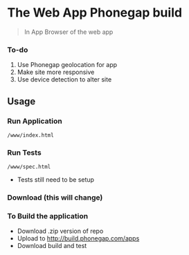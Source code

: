 # The Web App Phonegap build

> In App Browser of the web app

### To-do
1. Use Phonegap geolocation for app
2. Make site more responsive
3. Use device detection to alter site

## Usage

### Run Application

    /www/index.html

### Run Tests

    /www/spec.html

* Tests still need to be setup

### Download (this will change)


### To Build the application

* Download .zip version of repo
* Upload to http://build.phonegap.com/apps
* Download build and test
